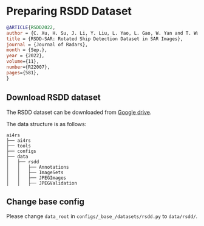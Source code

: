 # Preparing RSDD Dataset

<!-- [DATASET] -->

```bibtex
@ARTICLE{RSDD2022,
author = {C. Xu, H. Su, J. Li, Y. Liu, L. Yao, L. Gao, W. Yan and T. Wang},
title = {RSDD-SAR: Rotated Ship Detection Dataset in SAR Images},
journal = {Journal of Radars},
month = {Sep.},
year = {2022},
volume={11},
number={R22007},
pages={581},
}
```

## Download RSDD dataset

The RSDD dataset can be downloaded from [Google drive](https://drive.google.com/file/d/1PJxr7Tbr_ZAzuG8MNloDa4mLaRYCD3qc/view?usp=sharing).

The data structure is as follows:

```none
ai4rs
├── ai4rs
├── tools
├── configs
├── data
│   ├── rsdd
│   │   ├── Annotations
│   │   ├── ImageSets
│   │   ├── JPEGImages
│   │   ├── JPEGValidation
```

## Change base config

Please change `data_root` in `configs/_base_/datasets/rsdd.py` to `data/rsdd/`.
